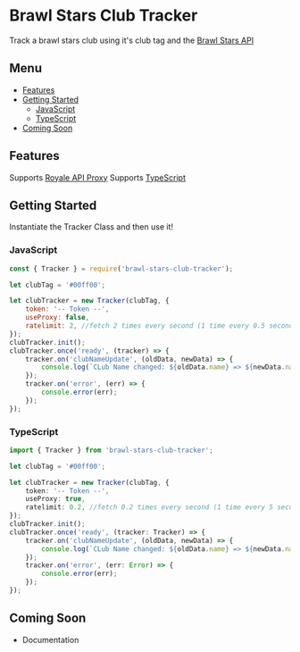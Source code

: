 # Brawl Stars Club Tracker
Track a brawl stars club using it's club tag and the [Brawl Stars API](https://developer.brawlstars.com/ "Brawl Stars API")

## Menu
* [Features](##features)
* [Getting Started](##getting-started)
    * [JavaScript](###javascript)
    * [TypeScript](###typescript)
* [Coming Soon](##coming-soon)

## Features
Supports [Royale API Proxy](https://docs.royaleapi.com/#/proxy "Royale API Proxy")
Supports [TypeScript](https://typescriptlang.org "TypeScript")

## Getting Started
Instantiate the Tracker Class and then use it!

### JavaScript
```js
const { Tracker } = require('brawl-stars-club-tracker');

let clubTag = '#00ff00';

let clubTracker = new Tracker(clubTag, {
	token: '-- Token --',
	useProxy: false,
	ratelimit: 2, //fetch 2 times every second (1 time every 0.5 seconds)
});
clubTracker.init();
clubTracker.once('ready', (tracker) => {
	tracker.on('clubNameUpdate', (oldData, newData) => {
		console.log(`CLub Name changed: ${oldData.name} => ${newData.name}`);
	});
	tracker.on('error', (err) => {
		console.error(err);
	});
});

```

### TypeScript
```ts
import { Tracker } from 'brawl-stars-club-tracker';

let clubTag = '#00ff00';

let clubTracker = new Tracker(clubTag, {
	token: '-- Token --',
	useProxy: true,
	ratelimit: 0.2, //fetch 0.2 times every second (1 time every 5 seconds)
});
clubTracker.init();
clubTracker.once('ready', (tracker: Tracker) => {
	tracker.on('clubNameUpdate', (oldData, newData) => {
		console.log(`CLub Name changed: ${oldData.name} => ${newData.name}`);
	});
	tracker.on('error', (err: Error) => {
		console.error(err);
	});
});
```

## Coming Soon
* Documentation
